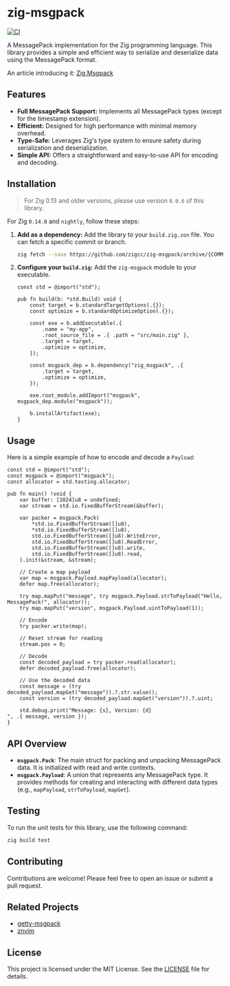 # zig-msgpack

[![CI](https://github.com/zigcc/zig-msgpack/actions/workflows/ci.yml/badge.svg)](https://github.com/zigcc/zig-msgpack/actions/workflows/ci.yml)

A MessagePack implementation for the Zig programming language. This library provides a simple and efficient way to serialize and deserialize data using the MessagePack format.

An article introducing it: [Zig Msgpack](https://blog.nvimer.org/2025/05/03/zig-msgpack/)

## Features

- **Full MessagePack Support:** Implements all MessagePack types (except for the timestamp extension).
- **Efficient:** Designed for high performance with minimal memory overhead.
- **Type-Safe:** Leverages Zig's type system to ensure safety during serialization and deserialization.
- **Simple API:** Offers a straightforward and easy-to-use API for encoding and decoding.

## Installation

> For Zig 0.13 and older versions, please use version `0.0.6` of this library.

For Zig `0.14.0` and `nightly`, follow these steps:

1.  **Add as a dependency:**
    Add the library to your `build.zig.zon` file. You can fetch a specific commit or branch.

    ```sh
    zig fetch --save https://github.com/zigcc/zig-msgpack/archive/{COMMIT_OR_BRANCH}.tar.gz
    ```

2.  **Configure your `build.zig`:**
    Add the `zig-msgpack` module to your executable.

    ```zig
    const std = @import("std");

    pub fn build(b: *std.Build) void {
        const target = b.standardTargetOptions(.{});
        const optimize = b.standardOptimizeOption(.{});

        const exe = b.addExecutable(.{
            .name = "my-app",
            .root_source_file = .{ .path = "src/main.zig" },
            .target = target,
            .optimize = optimize,
        });

        const msgpack_dep = b.dependency("zig_msgpack", .{
            .target = target,
            .optimize = optimize,
        });

        exe.root_module.addImport("msgpack", msgpack_dep.module("msgpack"));

        b.installArtifact(exe);
    }
    ```

## Usage

Here is a simple example of how to encode and decode a `Payload`:

```zig
const std = @import("std");
const msgpack = @import("msgpack");
const allocator = std.testing.allocator;

pub fn main() !void {
    var buffer: [1024]u8 = undefined;
    var stream = std.io.fixedBufferStream(&buffer);

    var packer = msgpack.Pack(
        *std.io.FixedBufferStream([]u8),
        *std.io.FixedBufferStream([]u8),
        std.io.FixedBufferStream([]u8).WriteError,
        std.io.FixedBufferStream([]u8).ReadError,
        std.io.FixedBufferStream([]u8).write,
        std.io.FixedBufferStream([]u8).read,
    ).init(&stream, &stream);

    // Create a map payload
    var map = msgpack.Payload.mapPayload(allocator);
    defer map.free(allocator);

    try map.mapPut("message", try msgpack.Payload.strToPayload("Hello, MessagePack!", allocator));
    try map.mapPut("version", msgpack.Payload.uintToPayload(1));

    // Encode
    try packer.write(map);

    // Reset stream for reading
    stream.pos = 0;

    // Decode
    const decoded_payload = try packer.read(allocator);
    defer decoded_payload.free(allocator);

    // Use the decoded data
    const message = (try decoded_payload.mapGet("message")).?.str.value();
    const version = (try decoded_payload.mapGet("version")).?.uint;

    std.debug.print("Message: {s}, Version: {d}
", .{ message, version });
}
```

## API Overview

-   **`msgpack.Pack`**: The main struct for packing and unpacking MessagePack data. It is initialized with read and write contexts.
-   **`msgpack.Payload`**: A union that represents any MessagePack type. It provides methods for creating and interacting with different data types (e.g., `mapPayload`, `strToPayload`, `mapGet`).

## Testing

To run the unit tests for this library, use the following command:

```sh
zig build test
```

## Contributing

Contributions are welcome! Please feel free to open an issue or submit a pull request.

## Related Projects

-   [getty-msgpack](https://git.mzte.de/LordMZTE/getty-msgpack)
-   [znvim](https://github.com/jinzhongjia/znvim)

## License

This project is licensed under the MIT License. See the [LICENSE](LICENSE) file for details.